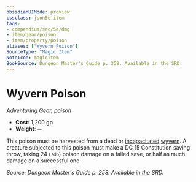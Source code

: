 ```yaml
---
obsidianUIMode: preview
cssclass: json5e-item
tags:
- compendium/src/5e/dmg
- item/gear/poison
- item/property/poison
aliases: ["Wyvern Poison"]
SourceType: "Magic Item"
NoteIcon: magicitem
BookSource: Dungeon Master's Guide p. 258. Available in the SRD.
---
```

# Wyvern Poison
*Adventuring Gear, poison*  

- **Cost**: 1,200 gp
- **Weight**: ⏤

This poison must be harvested from a dead or [incapacitated](/3-Mechanics/CLI/rules/conditions.md#incapacitated) [wyvern](/3-Mechanics/CLI/bestiary/dragon/wyvern.md). A creature subjected to this poison must make a DC 15 Constitution saving throw, taking 24 (`7d6`) poison damage on a failed save, or half as much damage on a successful one.

*Source: Dungeon Master's Guide p. 258. Available in the SRD.*